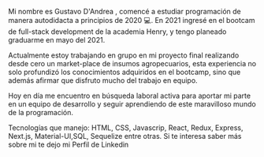 Mi nombre es Gustavo D'Andrea , comencé a estudiar programación de manera autodidacta a principios de 2020 💻.
En 2021 ingresé en el bootcam de full-stack development de la academia Henry, y tengo planeado graduarme en mayo del 2021. 

Actualmente estoy trabajando en grupo en mi proyecto final realizando desde cero un market-place de insumos agropecuarios, esta experiencia no solo profundizó los conocimientos adquiridos en el bootcamp, sino que además afirmar que disfruto mucho del trabajo en equipo.  

Hoy en día me encuentro en búsqueda laboral activa para aportar mi parte en un equipo de desarrollo y seguir aprendiendo de este maravilloso mundo de la programación. 

Tecnologías que manejo: HTML, CSS, Javascrip, React, Redux, Express, Next.js, Material-UI,SQL, Sequelize entre otras.
Si te interesa saber más sobre mi te dejo mi Perfil de Linkedin

<!---
Dandreagus/Dandreagus is a ✨ special ✨ repository because its `README.md` (this file) appears on your GitHub profile.
You can click the Preview link to take a look at your changes.
--->

